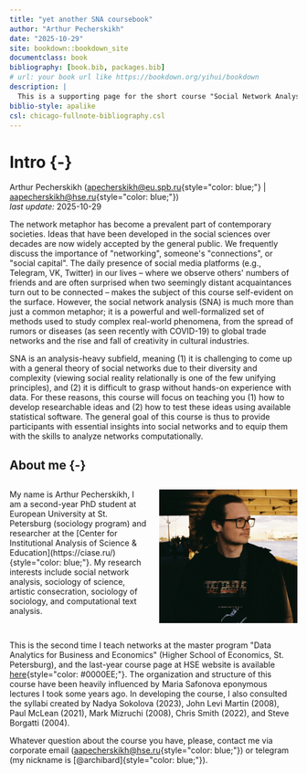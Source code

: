 ```yaml
--- 
title: "yet another SNA coursebook"
author: "Arthur Pecherskikh"
date: "2025-10-29"
site: bookdown::bookdown_site
documentclass: book
bibliography: [book.bib, packages.bib]
# url: your book url like https://bookdown.org/yihui/bookdown
description: |
  This is a supporting page for the short course "Social Network Analysis" delivered to HSE master students in 2025 (November-December).
biblio-style: apalike
csl: chicago-fullnote-bibliography.csl
---
```






# **Intro** {-}



Arthur Pecherskikh ([apecherskikh\@eu.spb.ru](aapecherskikh\@eu.spb.ru){style="color: blue;"} | [aapecherskikh\@hse.ru](aapecherskikh\@hse.ru){style="color: blue;"})\
*last update:* 2025-10-29



The network metaphor has become a prevalent part of contemporary societies. Ideas that have been developed in the social sciences over decades are now widely accepted by the general public. We frequently discuss the importance of "networking", someone's "connections", or "social capital". The daily presence of social media platforms (e.g., Telegram, VK, Twitter) in our lives – where we observe others' numbers of friends and are often surprised when two seemingly distant acquaintances turn out to be connected – makes the subject of this course self-evident on the surface. However, the social network analysis (SNA) is much more than just a common metaphor; it is a powerful and well-formalized set of methods used to study complex real-world phenomena, from the spread of rumors or diseases (as seen recently with COVID-19) to global trade networks and the rise and fall of creativity in cultural industries.


SNA is an analysis-heavy subfield, meaning (1) it is challenging to come up with a general theory of social networks due to their diversity and complexity (viewing social reality relationally is one of the few unifying principles), and (2) it is difficult to grasp without hands-on experience with data. For these reasons, this course will focus on teaching you (1) how to develop researchable ideas and (2) how to test these ideas using available statistical software. The general goal of this course is thus to provide participants with essential insights into social networks and to equip them with the skills to analyze networks computationally.


## **About me** {-}


<div style="display: flex; align-items: flex-start; gap: 20px; margin: 30px 0;"> 

<div style="flex: 1;"> 
My name is Arthur Pecherskikh, I am a second-year PhD student at European University at St. Petersburg (sociology program) and researcher at the [Center for Institutional Analysis of Science & Education](https://ciase.ru/){style="color: blue;"}. My research interests include social network analysis, sociology of science, artistic consecration, sociology of sociology, and computational text analysis.

</div> 


<div style="flex: 1;">
<img src="images/arthur-pick.jpg" width="100%" style="display: block; margin: auto;" />
</div>

</div>


This is the second time I teach networks at the master program "Data Analytics for Business and Economics" (Higher School of Economics, St. Petersburg), and the last-year course page at HSE website is available [here](https://spb.hse.ru/en/ma/data-analytics/courses/904345939.html){style="color: #0000EE;"}. The organization and structure of this course have been heavily influenced by Maria Safonova eponymous lectures I took some years ago. In developing the course, I also consulted the syllabi created by Nadya Sokolova (2023), John Levi Martin (2008), Paul McLean (2021), Mark Mizruchi (2008), Chris Smith (2022), and Steve Borgatti (2004).


Whatever question about the course you have, please, contact me via corporate email ([aapecherskikh\@hse.ru](aapecherskikh\@hse.ru){style="color: blue;"}) or telegram (my nickname is [\@archibard]{style="color: blue;"}).



